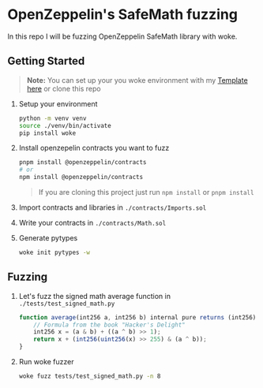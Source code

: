 # OpenZeppelin's SafeMath fuzzing

In this repo I will be fuzzing OpenZeppelin SafeMath library with woke.

## Getting Started

> **Note:** You can set up your you woke environment with my [Template here](https://github.com/mmsaki/woke-template) or clone this repo

1. Setup your environment

   ```sh
   python -m venv venv
   source ./venv/bin/activate
   pip install woke
   ```

1. Install openzepelin contracts you want to fuzz

   ```sh
   pnpm install @openzeppelin/contracts
   # or
   npm install @openzeppelin/contracts
   ```

   > If you are cloning this project just run `npm install` or `pnpm install`

1. Import contracts and libraries in `./contracts/Imports.sol`
1. Write your contracts in `./contracts/Math.sol`
1. Generate pytypes

   ```sh
   woke init pytypes -w
   ```

## Fuzzing

1. Let's fuzz the signed math average function in `./tests/test_signed_math.py`

   ```js
   function average(int256 a, int256 b) internal pure returns (int256) {
       // Formula from the book "Hacker's Delight"
       int256 x = (a & b) + ((a ^ b) >> 1);
       return x + (int256(uint256(x) >> 255) & (a ^ b));
   }
   ```

1. Run woke fuzzer

   ```sh
   woke fuzz tests/test_signed_math.py -n 8
   ```
